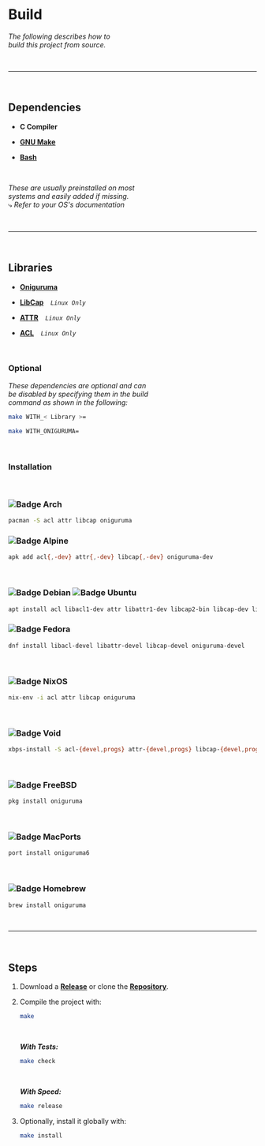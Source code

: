 # Build

*The following describes how to* <br>
*build this project from source.*

<br>

---

<br>

## Dependencies

- **C Compiler**

- **[GNU Make]**

- **[Bash]**

<br>

*These are usually preinstalled on most* <br>
*systems and easily added if missing.* <br>
⤷ *Refer to your OS's documentation*

<br>

---

<br>

## Libraries

- **[Oniguruma]**

- **[LibCap]** *`Linux Only`*

- **[ATTR]** *`Linux Only`*

- **[ACL]** *`Linux Only`*

<br>

### Optional

*These dependencies are optional and can <br>
be disabled by specifying them in the build <br>
command as shown in the following:*

```sh
make WITH_< Library >=
```

```sh
make WITH_ONIGURUMA=
```

<br>

### Installation

<br>

### ![Badge Arch]

```sh
pacman -S acl attr libcap oniguruma
```

### ![Badge Alpine]

```sh
apk add acl{,-dev} attr{,-dev} libcap{,-dev} oniguruma-dev
```

<br>

### ![Badge Debian] ![Badge Ubuntu]

```sh
apt install acl libacl1-dev attr libattr1-dev libcap2-bin libcap-dev libonig-dev
```

### ![Badge Fedora]

```sh
dnf install libacl-devel libattr-devel libcap-devel oniguruma-devel
```

<br>

### ![Badge NixOS]

```sh
nix-env -i acl attr libcap oniguruma
```

<br>

### ![Badge Void]

```sh
xbps-install -S acl-{devel,progs} attr-{devel,progs} libcap-{devel,progs} oniguruma-devel
```

<br>

### ![Badge FreeBSD]

```sh
pkg install oniguruma
```

<br>

### ![Badge MacPorts]

```sh
port install oniguruma6
```

<br>

### ![Badge Homebrew]

```sh
brew install oniguruma
```

<br>

---

<br>

## Steps

1. Download a **[Release]** or clone the **[Repository]**.

2. Compile the project with:

   ```sh
   make
   ```
   
   <br>
   
   ***With Tests:***
   
   ```sh
   make check
   ```
   
   <br>
   
   ***With Speed:***
   
   ```sh
   make release
   ```
   
3. Optionally, install it globally with:

   ```sh
   make install
   ```

<!----------------------------------------------------------------------------->

[GNU Make]: https://www.gnu.org/software/make/
[Bash]: https://www.gnu.org/software/bash/


[Oniguruma]: https://github.com/kkos/oniguruma 
[libcap]: https://sites.google.com/site/fullycapable/
[attr]: https://savannah.nongnu.org/projects/attr
[acl]: https://savannah.nongnu.org/projects/acl



[Repository]: https://github.com/tavianator/bfs
[Release]: https://github.com/tavianator/bfs/releases

<!----------------------------------{ Badges }--------------------------------->

[Badge Alpine]: https://img.shields.io/badge/Alpine_Linux-0D597F?style=for-the-badge&logo=Alpine-linux&logoColor=white
[Badge Ubuntu]: https://img.shields.io/badge/Ubuntu-E95420?style=for-the-badge&logo=Ubuntu&logoColor=white
[Badge Debian]: https://img.shields.io/badge/Debian-A81D33?style=for-the-badge&logo=Debian&logoColor=white
[Badge Homebrew]: https://img.shields.io/badge/Homebrew-FBB040?style=for-the-badge&logo=Homebrew&logoColor=white
[Badge NixOS]: https://img.shields.io/badge/NixOS-5277C3?style=for-the-badge&logo=NixOS&logoColor=white
[Badge FreeBSD]: https://img.shields.io/badge/FreeBSD-AB2B28?style=for-the-badge&logo=FreeBSD&logoColor=white
[Badge MacPorts]: https://img.shields.io/badge/MacPorts-gray?style=for-the-badge&logo=Apple&logoColor=white
[Badge Void]: https://img.shields.io/badge/VoidLinux-478061?style=for-the-badge&logo=Linux&logoColor=white
[Badge Fedora]: https://img.shields.io/badge/Fedora-51A2DA?style=for-the-badge&logo=Fedora&logoColor=white
[Badge Arch]: https://img.shields.io/badge/Arch_Linux-1793D1?style=for-the-badge&logo=ArchLinux&logoColor=white
